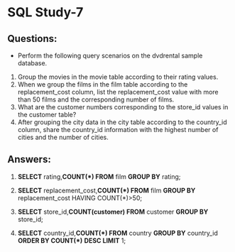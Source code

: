 # SQL Study-7

## Questions:
- Perform the following query scenarios on the dvdrental sample database.
1) Group the movies in the movie table according to their rating values.
2) When we group the films in the film table according to the replacement_cost column, list the replacement_cost value with more than 50 films and the corresponding number of films.
3) What are the customer numbers corresponding to the store_id values in the customer table?
4) After grouping the city data in the city table according to the country_id column, share the country_id information with the highest number of cities and the number of cities.

## Answers:

1) **SELECT** rating,**COUNT(*) FROM** film **GROUP BY** rating;

2) **SELECT** replacement_cost,**COUNT(*) FROM** film **GROUP BY** replacement_cost HAVING COUNT(*)>50;

3) **SELECT** store_id,**COUNT(customer) FROM** customer **GROUP BY** store_id;

4) **SELECT** country_id,**COUNT(*) FROM** country **GROUP BY** country_id **ORDER BY COUNT(*)** **DESC LIMIT** 1;
